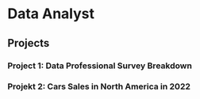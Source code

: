 # Data Analyst

## Projects 

### Project 1: Data Professional Survey Breakdown



### Projekt 2: Cars Sales in North America in 2022 
